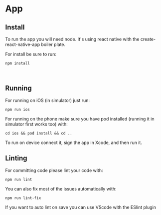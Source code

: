 # App

## Install

To run the app you will need node. It's using react native with the create-react-native-app boiler plate.

For install be sure to run:
```shell
npm install
```
&nbsp;
## Running

For running on iOS (in simulator) just run:
```shell
npm run ios
```

For running on the phone make sure you have pod installed (running it in simulator first works too) with:
```shell
cd ios && pod install && cd ..
```

To run on device connect it, sign the app in Xcode, and then run it.
&nbsp;
## Linting

For committing code please lint your code with:
```shell
npm run lint
```

You can also fix most of the issues automatically with:
```shell
npm run lint-fix
```

If you want to auto lint on save you can use VScode with the ESlint plugin
